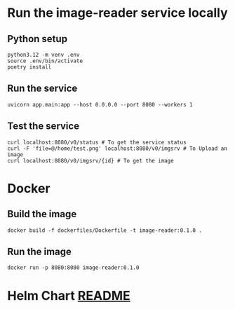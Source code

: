 

# Run the image-reader service locally

## Python setup
```
python3.12 -m venv .env
source .env/bin/activate
poetry install
```

## Run the service
```
uvicorn app.main:app --host 0.0.0.0 --port 8080 --workers 1
```
## Test the service
```
curl localhost:8080/v0/status # To get the service status
curl -F 'file=@/home/test.png' localhost:8080/v0/imgsrv # To Upload an image
curl localhost:8080/v0/imgsrv/{id} # To get the image
```
# Docker 

## Build the image
```
docker build -f dockerfiles/Dockerfile -t image-reader:0.1.0 .
```
## Run the image
```
docker run -p 8080:8080 image-reader:0.1.0
```

# Helm Chart [README](chart/README.md)
